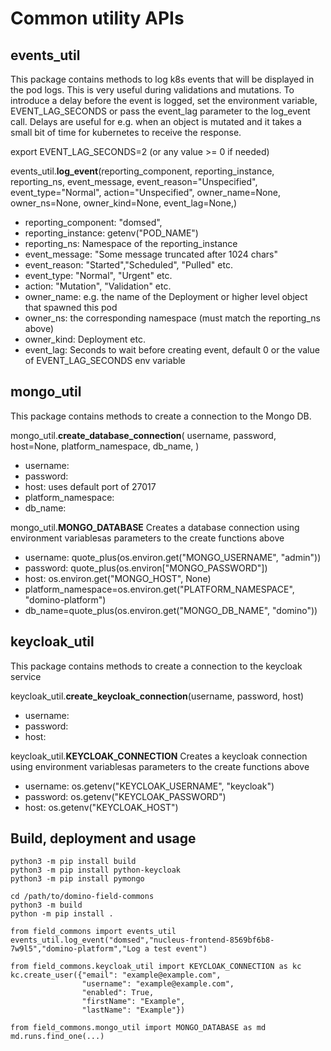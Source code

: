 
# Common utility APIs

## events_util
This package contains methods to log k8s events that will be displayed in the pod logs. This is very useful during validations and mutations. To introduce a delay before the event is logged, set the environment variable, EVENT_LAG_SECONDS or pass the event_lag parameter to the log_event call. Delays are useful for e.g. when an object is mutated and it takes a small bit of time for kubernetes to receive the response.

export EVENT_LAG_SECONDS=2 (or any value >= 0 if needed)

events_util.**log_event**(reporting_component,
    reporting_instance,
    reporting_ns,
    event_message,
    event_reason="Unspecified",
    event_type="Normal",
    action="Unspecified",
    owner_name=None,
    owner_ns=None,
    owner_kind=None,
    event_lag=None,)

* reporting_component: "domsed",
* reporting_instance: getenv("POD_NAME")
* reporting_ns: Namespace of the reporting_instance
* event_message: "Some message truncated after 1024 chars"
* event_reason: "Started","Scheduled", "Pulled" etc.
* event_type: "Normal", "Urgent" etc.
* action: "Mutation", "Validation" etc.
* owner_name: e.g. the name of the Deployment or higher level object that spawned this pod
* owner_ns: the corresponding namespace (must match the reporting_ns above)
* owner_kind: Deployment etc. 
* event_lag: Seconds to wait before creating event, default 0 or the value of EVENT_LAG_SECONDS env variable

## mongo_util
This package contains methods to create a connection to the Mongo DB.

mongo_util.**create_database_connection**(
    username,
    password,
    host=None,
    platform_namespace,
    db_name,
)

* username: 
* password: 
* host: uses default port of 27017
* platform_namespace:
* db_name:

mongo_util.**MONGO_DATABASE**
Creates a database connection using environment variablesas parameters to the create functions above

* username: quote_plus(os.environ.get("MONGO_USERNAME", "admin"))
* password: quote_plus(os.environ["MONGO_PASSWORD"])
* host: os.environ.get("MONGO_HOST", None)
* platform_namespace=os.environ.get("PLATFORM_NAMESPACE", "domino-platform")
* db_name=quote_plus(os.environ.get("MONGO_DB_NAME", "domino"))

## keycloak_util
This package contains methods to create a connection to the keycloak service

keycloak_util.**create_keycloak_connection**(username, password, host)

* username: 
* password: 
* host:

keycloak_util.**KEYCLOAK_CONNECTION**
Creates a keycloak connection using environment variablesas parameters to the create functions above

* username: os.getenv("KEYCLOAK_USERNAME", "keycloak")
* password: os.getenv("KEYCLOAK_PASSWORD")
* host: os.getenv("KEYCLOAK_HOST")

## Build, deployment and usage

```
python3 -m pip install build
python3 -m pip install python-keycloak
python3 -m pip install pymongo

cd /path/to/domino-field-commons
python3 -m build
python -m pip install .

from field_commons import events_util
events_util.log_event("domsed","nucleus-frontend-8569bf6b8-7w9l5","domino-platform","Log a test event")

from field_commons.keycloak_util import KEYCLOAK_CONNECTION as kc
kc.create_user({"email": "example@example.com",
                "username": "example@example.com",
                "enabled": True,
                "firstName": "Example",
                "lastName": "Example"})

from field_commons.mongo_util import MONGO_DATABASE as md
md.runs.find_one(...)
```



